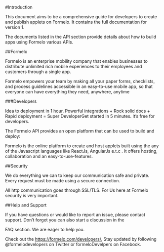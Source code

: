 #Introduction

This document aims to be a comprehensive guide for developers to create and publish applets on Formelo. It contains the full documentation for version 1.

The documents listed in the API section provide details about how to build apps using Formelo various APIs.

##Formelo

Formelo is an enterprise mobility company that enables businesses to distribute unlimited rich mobile experiences to their employees and customers through a single app.

Formelo empowers your team by making all your paper forms, checklists, and process guidelines accessible in an easy-to-use mobile app, so that everyone can have everything they need, anywhere, anytime

###Developers

Idea to deployment in 1 hour. Powerful integrations + Rock solid docs + Rapid deployment = Super DeveloperGet started in 5 minutes. It’s free for developers.

The Formelo API provides an open platform that can be used to build and deploy:

Formelo is the online platform to create and host applets built using the any of the Javascript languages like ReactJs, AngularJs e.t.c . It offers hosting, collaboration and an easy-to-use-features.


##Security

We do everything we can to keep our communication safe and private. Every request must be made using a secure connection.

All http communication goes through SSL/TLS. For Us here at Formelo security is very important.

##Help and Support

If you have questions or would like to report an issue, please contact support. Don’t forget you can also start a discussion in the

FAQ section. We are eager to help you.

Check out the https://formelo.com/developers/, Stay updated by following @formelodevelopers on Twitter or formeloDevelpers on Facebook.